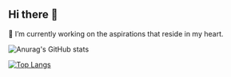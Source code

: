 ## Hi there 👋

<!--
**DoubleZ0405/DoubleZ0405** is a ✨ _special_ ✨ repository because its `README.md` (this file) appears on your GitHub profile.

Here are some ideas to get you started:

- 🔭 I’m currently working on ...
- 🌱 I’m currently learning ...
- 👯 I’m looking to collaborate on ...
- 🤔 I’m looking for help with ...
- 💬 Ask me about ...
- 📫 How to reach me: ...
- 😄 Pronouns: ...
- ⚡ Fun fact: ...
-->

🔭 I’m currently working on the aspirations that reside in my heart.

![Anurag's GitHub stats](https://github-readme-stats.vercel.app/api?username=DoubleZ0405&show_icons=true&theme=radical)

[![Top Langs](https://github-readme-stats.vercel.app/api/top-langs/?username=DoubleZ0405&layout=compact)](https://github.com/anuraghazra/github-readme-stats)
